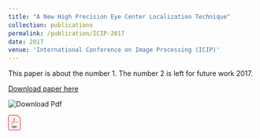```yaml
---
title: "A New High Precision Eye Center Localization Technique"
collection: publications
permalink: /publication/ICIP-2017
date: 2017
venue: 'International Conference on Image Processing (ICIP)'
---
```


This paper is about the number 1. The number 2 is left for future work 2017.

[Download paper here](http://npoul.github.io/files/ICIP2017.pdf)

![Download Pdf](/images/pdf-icon_2.jpg)

<a href="http://npoul.github.io/files/ICIP2017.pdf">
<img src="/images/pdf.jpg" alt="drawing" width="25"/>
</a>
